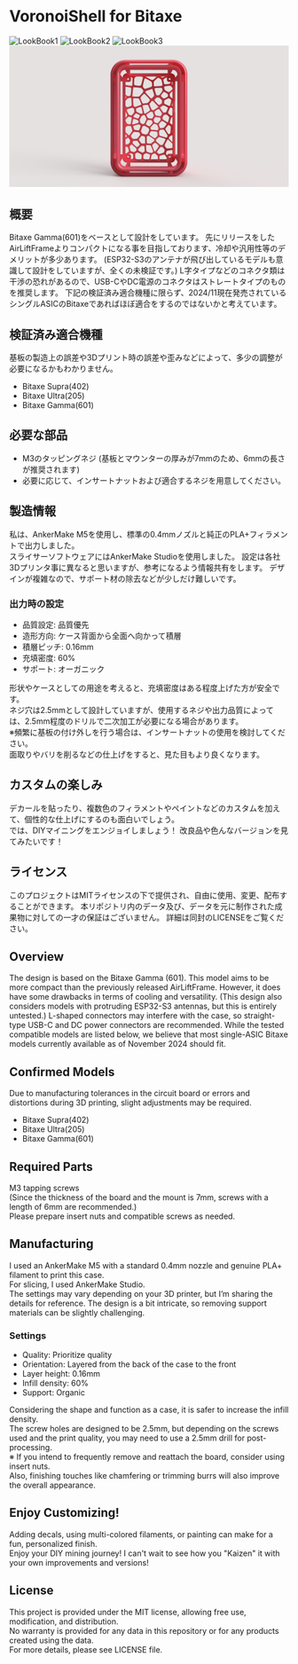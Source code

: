 # VoronoiShell for Bitaxe

![LookBook1](https://github.com/user-attachments/assets/16795312-05c9-4595-8f53-940d38d0571f)
![LookBook2](https://github.com/user-attachments/assets/6631ae99-bd79-4c5a-8bf5-bd2f7ed7cf3e)
![LookBook3](https://github.com/user-attachments/assets/1d75cec0-9d6e-4997-98e6-624fa3c3e863)
![FromView](https://github.com/tko-combinator/BitaxeVoronoiShell/blob/main/images/VoronoiShell_FrontView.png)

## 概要
Bitaxe Gamma(601)をベースとして設計をしています。
先にリリースをしたAirLiftFrameよりコンパクトになる事を目指しております、冷却や汎用性等のデメリットが多少あります。
(ESP32-S3のアンテナが飛び出しているモデルも意識して設計をしていますが、全くの未検証です。)
L字タイプなどのコネクタ類は干渉の恐れがあるので、USB-CやDC電源のコネクタはストレートタイプのものを推奨します。
下記の検証済み適合機種に限らず、2024/11現在発売されているシングルASICのBitaxeであればほぼ適合をするのではないかと考えています。

## 検証済み適合機種
基板の製造上の誤差や3Dプリント時の誤差や歪みなどによって、多少の調整が必要になるかもわかりません。
* Bitaxe Supra(402)
* Bitaxe Ultra(205)
* Bitaxe Gamma(601)

## 必要な部品
* M3のタッピングネジ
(基板とマウンターの厚みが7mmのため、6mmの長さが推奨されます)
* 必要に応じて、インサートナットおよび適合するネジを用意してください。

## 製造情報
私は、AnkerMake M5を使用し、標準の0.4mmノズルと純正のPLA+フィラメントで出力しました。  
スライサーソフトウェアにはAnkerMake Studioを使用しました。
設定は各社3Dプリンタ事に異なると思いますが、参考になるよう情報共有をします。
デザインが複雑なので、サポート材の除去などが少しだけ難しいです。

### 出力時の設定
* 品質設定: 品質優先
* 造形方向: ケース背面から全面へ向かって積層
* 積層ピッチ: 0.16mm
* 充填密度: 60%
* サポート: オーガニック

形状やケースとしての用途を考えると、充填密度はある程度上げた方が安全です。  
ネジ穴は2.5mmとして設計していますが、使用するネジや出力品質によっては、2.5mm程度のドリルで二次加工が必要になる場合があります。  
※頻繁に基板の付け外しを行う場合は、インサートナットの使用を検討してください。  
面取りやバリを削るなどの仕上げをすると、見た目もより良くなります。

## カスタムの楽しみ
デカールを貼ったり、複数色のフィラメントやペイントなどのカスタムを加えて、個性的な仕上げにするのも面白いでしょう。  
では、DIYマイニングをエンジョイしましょう！
改良品や色んなバージョンを見てみたいです！

## ライセンス
このプロジェクトはMITライセンスの下で提供され、自由に使用、変更、配布することができます。
本リポジトリ内のデータ及び、データを元に制作された成果物に対しての一才の保証はございません。
詳細は同封のLICENSEをご覧ください。



## Overview
The design is based on the Bitaxe Gamma (601).
This model aims to be more compact than the previously released AirLiftFrame. However, it does have some drawbacks in terms of cooling and versatility.
(This design also considers models with protruding ESP32-S3 antennas, but this is entirely untested.)
L-shaped connectors may interfere with the case, so straight-type USB-C and DC power connectors are recommended.
While the tested compatible models are listed below, we believe that most single-ASIC Bitaxe models currently available as of November 2024 should fit.

## Confirmed Models
Due to manufacturing tolerances in the circuit board or errors and distortions during 3D printing, slight adjustments may be required.
* Bitaxe Supra(402)
* Bitaxe Ultra(205)
* Bitaxe Gamma(601)

## Required Parts
M3 tapping screws  
(Since the thickness of the board and the mount is 7mm, screws with a length of 6mm are recommended.)  
Please prepare insert nuts and compatible screws as needed.

## Manufacturing
I used an AnkerMake M5 with a standard 0.4mm nozzle and genuine PLA+ filament to print this case.  
For slicing, I used AnkerMake Studio.  
The settings may vary depending on your 3D printer, but I’m sharing the details for reference.
The design is a bit intricate, so removing support materials can be slightly challenging.

### Settings
* Quality: Prioritize quality
* Orientation: Layered from the back of the case to the front
* Layer height: 0.16mm
* Infill density: 60%
* Support: Organic

Considering the shape and function as a case, it is safer to increase the infill density.  
The screw holes are designed to be 2.5mm, but depending on the screws used and the print quality, you may need to use a 2.5mm drill for post-processing.  
※ If you intend to frequently remove and reattach the board, consider using insert nuts.  
Also, finishing touches like chamfering or trimming burrs will also improve the overall appearance.

## Enjoy Customizing!
Adding decals, using multi-colored filaments, or painting can make for a fun, personalized finish.  
Enjoy your DIY mining journey! I can't wait to see how you "Kaizen" it with your own improvements and versions!

## License
This project is provided under the MIT license, allowing free use, modification, and distribution.  
No warranty is provided for any data in this repository or for any products created using the data.  
For more details, please see LICENSE file.




